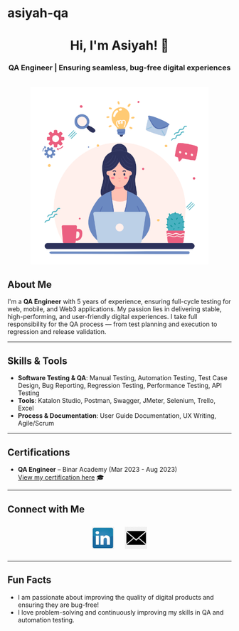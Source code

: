 # asiyah-qa

<div align="center">
  <h1>Hi, I'm Asiyah! 👋</h1>
  <h3>QA Engineer | Ensuring seamless, bug-free digital experiences</h3>
  <br>
  <img src="./images/Github%20Profile.gif" alt="My Profile" width="400"/>
</div>

## About Me
I'm a **QA Engineer** with 5 years of experience, ensuring full-cycle testing for web, mobile, and Web3 applications. My passion lies in delivering stable, high-performing, and user-friendly digital experiences. I take full responsibility for the QA process — from test planning and execution to regression and release validation.

---

## Skills & Tools

- **Software Testing & QA**: Manual Testing, Automation Testing, Test Case Design, Bug Reporting, Regression Testing, Performance Testing, API Testing
- **Tools**: Katalon Studio, Postman, Swagger, JMeter, Selenium, Trello, Excel
- **Process & Documentation**: User Guide Documentation, UX Writing, Agile/Scrum

---

## Certifications

- **QA Engineer** – Binar Academy (Mar 2023 - Aug 2023)  
  [View my certification here](https://drive.google.com/file/d/1uoxxD3SIaIkt5cgZJzLM4NO-XSW6bAuc/view?usp=sharing) 🎓

---

## Connect with Me

<p align="center">
  <a href="https://www.linkedin.com/in/asiyah-n-515550186" style="display: inline-block; margin: 10px;">
    <img src="./images/linkedin-icon.jpeg" alt="LinkedIn" width="50"/>
  </a>
  <a href="mailto:asiyah.contact@gmail.com" style="display: inline-block; margin: 10px;">
    <img src="./images/email-icon.jpeg" alt="Email" width="50"/>
  </a>
</p>

---

## Fun Facts

- I am passionate about improving the quality of digital products and ensuring they are bug-free!
- I love problem-solving and continuously improving my skills in QA and automation testing.
